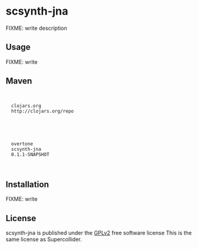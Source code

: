 # scsynth-jna

FIXME: write description

## Usage

FIXME: write

## Maven

<pre>
<code>
<repository>
  <id>clojars.org</id>
  <url>http://clojars.org/repo</url>
</repository>
</code>
</pre>

<pre>
<code>
<dependency>
  <groupId>overtone</groupId>
  <artifactId>scsynth-jna</artifactId>
  <version>0.1.1-SNAPSHOT</version>
</dependency>
</code>
</pre>

## Installation

FIXME: write

## License

scsynth-jna is published under the [GPLv2](http://www.gnu.org/licenses/gpl-2.0.html) free software license 
This is the same license as Supercollider.

